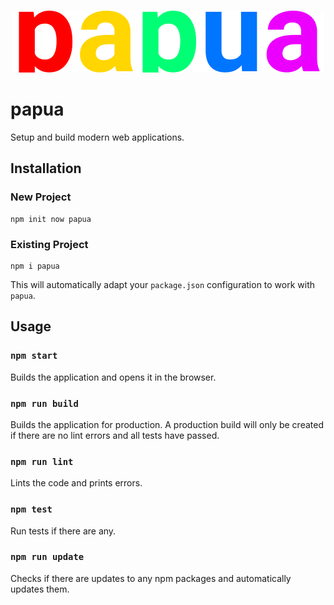 <p align="center">
  <img src="https://github.com/tobua/papua/raw/master/logo.png" alt="papua" width="500">
</p>

# papua

Setup and build modern web applications.

## Installation

### New Project

```
npm init now papua
```

### Existing Project

```
npm i papua
```

This will automatically adapt your `package.json` configuration to work with `papua`.

## Usage

### `npm start`

Builds the application and opens it in the browser.

### `npm run build`

Builds the application for production. A production build will only be created if there are no lint errors and all tests have passed.

### `npm run lint`

Lints the code and prints errors.

### `npm test`

Run tests if there are any.

### `npm run update`

Checks if there are updates to any npm packages and automatically updates them.
